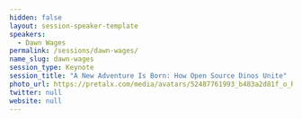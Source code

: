 ```yaml
---
hidden: false
layout: session-speaker-template
speakers: 
  - Dawn Wages
permalink: /sessions/dawn-wages/
name_slug: dawn-wages
session_type: Keynote
session_title: "A New Adventure Is Born: How Open Source Dinos Unite"
photo_url: https://pretalx.com/media/avatars/52487761993_b483a2d81f_o_Rm6caQp.jpg
twitter: null
website: null
---
```



